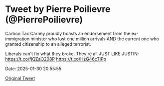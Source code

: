 # Tweet by Pierre Poilievre (@PierrePoilievre)

Carbon Tax Carney proudly boasts an endorsement from the ex-immigration minister who lost one million arrivals AND the current one who granted citizenship to an alleged terrorist.

Liberals can't fix what they broke. They're all JUST LIKE JUSTIN: https://t.co/fjQZaO208P https://t.co/HzG46cTiPp

Date: 2025-01-30 20:55:55

[Original Tweet](https://x.com/PierrePoilievre/status/1885069454238761011)
